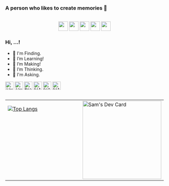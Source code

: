 ### A person who likes to create memories 👋
<div style="width:100%,display: flex"><br>
  <div align="center">
    <a href="https://github.com/phuc-create" target="_blank"> <img height="30" src="https://img.shields.io/badge/github-%2324292e.svg?&style=for-the-badge&logo=github&logoColor=white" target="_blank"></a>
    <a href="https://www.facebook.com/NHP1492" target="_blank"> <img height="30" src="https://img.shields.io/badge/facebook-%231E77B5.svg?&style=for-the-badge&logo=facebook&logoColor=white" target="_blank"></a>
    <a href="https://www.linkedin.com/in/nguyen-huu-phuc-23268a218" target="_blank"> <img height="30" src="https://img.shields.io/badge/LinkedIn-%23333?style=for-the-badge&logo=linkedin&logoColor=white" target="_blank"></a>
    <a href="mailto:phuc82908@gmail.com"><img height="30" src="https://img.shields.io/badge/-Gmail-%23333?style=for-the-badge&logo=gmail&logoColor=white" target="_blank"></a>
    <a href="https://www.instagram.com/sam_here_n">
      <img height="30" src="https://img.shields.io/badge/instagram-%23000000.svg?&style=for-the-badge&logo=instagram&logoColor=white" target="_blank"></a>
  </div>
</div>

<!--
**phuc-create/phuc-create** is a ✨ _special_ ✨ repository because its `README.md` (this file) appears on your GitHub profile.-->
### Hi, ...!
- 🔭 I'm Finding.
- 🌱 I’m Learning!
- 👯 I’m Making!
- 🤔 I’m Thinking.
- 💬 I'm Asking.

[<code><img alt="javascript" width="26px" src="https://img.icons8.com/color/240/000000/javascript.png" /></code>](https://developer.mozilla.org/en-US/docs/Web/JavaScript)
[<code><img alt="javascript" width="26px" src="https://img.icons8.com/color/240/000000/typescript.png" /></code>](https://developer.mozilla.org/en-US/docs/Web/TypeScript)
[<code><img alt="React.js" width="26px" src="https://img.icons8.com/officel/50/000000/react.png"></code>](https://reactjs.org/)
[<code><img alt="Git" width="26px" src="https://img.icons8.com/color/240/000000/golang.png"></code>](https://go.dev/)
[<code><img alt="Git" width="26px" src="https://img.icons8.com/color/240/000000/docker.png"></code>](https://docker.com/)
[<code><img alt="Git" width="26px" src="https://img.icons8.com/color/240/000000/data-configuration.png"></code>](https://mysql.com/)
##
<table>
  <tr>
    <td valign="top" width="50%">

  [![Top Langs](https://github-readme-stats.vercel.app/api/top-langs/?username=phuc-create&layout=compact&theme=radical&langs_count=9&hide=css,scss,php,html,hack)](https://github.com/phuc-create/github-readme-stats)
    </td>
    <td valign="top" width="100%">
      <a href="https://app.daily.dev/sam0006"><img src="https://api.daily.dev/devcards/7895586dbb944004a1f7ffde5d41f016.png?r=29q" width="250" alt="Sam's Dev Card"/></a>
    </td>
  </tr>
</table>  
